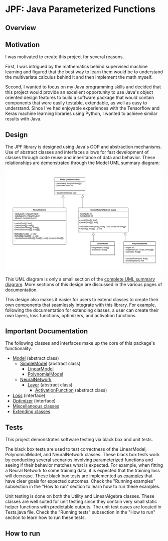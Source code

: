# JPF: Java Parameterized Functions

## Overview


## Motivation

I was motivated to create this project for several reasons.

First, I was intrigued by the mathematics behind supervised machine learning and figured that the best way to learn them would be to understand the 
multivariate calculus behind it and then implement the math myself.

Second, I wanted to focus on my Java programming skills and decided that this project would provide an excellent opportunity to use Java's object oriented
design features to build a software package that would contain components that were easily testable, extendable, as well as easy to understand. Since I've had
 enjoyable experiences with the Tensorflow and Keras machine learning libraries using Python, I wanted to achieve similar results with Java.

## Design

The JPF library is designed using Java's OOP and abstraction mechanisms. Use of abstract classes and interfaces allows for fast development of classes
through code reuse and inheritance of data and behavior. These relationships are demonstrated through the Model UML summary diagram:

![Model UML diagram](docs/images/uml_core.png)

This UML diagram is only a small section of the [complete UML summary diagram](docs/images/uml_all.png). More sections of this design are discussed
in the various pages of documentation.

This design also makes it easier for users to extend classes to create their own components that seamlessly integrate with this library. For example, following the
documentation for extending classes, a user can create their own layers, loss functions, optimizers, and activation functions.

## Important Documentation

The following classes and interfaces make up the core of this package's functionality.

- [Model](docs/Model.md) (abstract class)
    - [SimpleModel](docs/SimpleModel.md) (abstract class)
        - [LinearModel](docs/LinearModel.md)
        - [PolynomialModel](docs/PolynomialModel.md)
    - [NeuralNetwork](docs/NeuralNetwork.md)
        - [Layer](docs/Layer.md) (abstract class)
            - [ActivationFunction](docs/ActivationFunctions.md) (abstract class)
- [Loss](docs/Loss.md) (interface)
- [Optimizer](docs/Optimizer.md) (interface)
- [Miscellaneous classes](docs/Misc.md)
- [Extending classes](docs/ExtendingClasses.md)

## Tests

This project demonstrates software testing via black box and unit tests.

The black box tests are used to test correctness of the LinearModel, PolynomialModel, and NeuralNetwork classes.
These black box tests work by conducting several scenarios involving parameterized functions and seeing if their
behavior matches what is expected. For example, when fitting a Neural Network to some training data, it is expected
that the training loss will decrease. These black box tests are implemented as [examples](docs/Examples.md) that have clear goals for
expected outcomes. Check the "Running examples" subsection in the "How to run" section to learn how to run these examples.


Unit testing is done on both the Utility and LinearAlgebra classes. These classes are well suited for unit testing
since they contain very small static helper functions with predictable outputs. The unit test cases are located in
Tests.java file. Check the "Running tests" subsection in the "How to run" section to learn how to run these tests.

## How to run